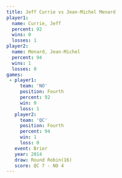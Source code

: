 ```yaml
---
title: Jeff Currie vs Jean-Michel Menard
player1:                   
  name: Currie, Jeff       
  percent: 92              
  wins: 0                  
  losses: 1                
player2:                   
  name: Menard, Jean-Michel
  percent: 94              
  wins: 1                  
  losses: 0                
games:
 - player1:          
     team: 'NO'      
     position: Fourth
     percent: 92     
     win: 0          
     loss: 1         
   player2:          
     team: 'QC'      
     position: Fourth
     percent: 94     
     win: 1          
     loss: 0         
   event: Brier         
   year: 2014           
   draw: Round Robin(16)
   score: QC 7 - NO 4   
---
```

